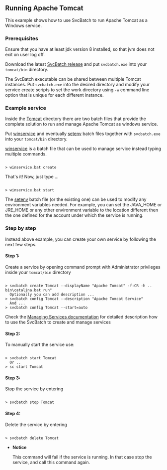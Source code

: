 ## Running Apache Tomcat

This example shows how to use SvcBatch to run Apache Tomcat
as a Windows service.


### Prerequisites

Ensure that you have at least jdk version 8 installed,
so that jvm does not exit on user log off.

Download the latest [SvcBatch release](https://github.com/mturk/svcbatch/releases)
and put `svcbatch.exe` into your `tomcat/bin` directory.

The SvcBatch executable can be shared between multiple Tomcat instances.
Put `svcbatch.exe` into the desired directory and modify
your service create scripts to set the work directory using `-w`
command line option that is unique for each different instance.


### Example service

Inside the [Tomcat](tomcat/) directory there are two batch files that
provide the complete solution to run and manage Apache Tomcat as
windows service.


Put [winservice](tomcat/winservice.bat) and eventually
[setenv](tomcat/setenv.bat) batch files
together with `svcbatch.exe` into your `tomcat/bin` directory.

[winservice](tomcat/winservice.bat) is a batch file
that can be used to manage service instead typing multiple commands.

```no-highlight

> winservice.bat create

```

That's it! Now, just type ...

```no-highlight

> winservice.bat start

```

The [setenv](tomcat/setenv.bat) batch file (or the existing one)
can be used to modify any environment variables needed.
For example, you can set the JAVA_HOME or JRE_HOME or any other
environment variable to the location different then the one defined
for the account under which the service is running.


### Step by step

Instead above example, you can create your own
service by following the next few steps.

#### Step 1:

Create a service by opening command prompt with Administrator
privileges inside your `tomcat/bin` directory

```no-highlight

> svcbatch create Tomcat --displayName "Apache Tomcat" -f:CR -h .. bin\catalina.bat run"
  Optionally you can add description ...
> svcbatch config Tomcat --description "Apache Tomcat Service"
  And ...
> svcbatch config Tomcat --start=auto

```

Check the [Managing Services documentation](../manage.md)
for detailed description how to use the SvcBatch to create and manage services

#### Step 2:

To manually start the service use:

```no-highlight

> svcbatch start Tomcat
  Or ..
> sc start Tomcat

```


#### Step 3:

Stop the service by entering

```no-highlight

> svcbatch stop Tomcat

```


#### Step 4:

Delete the service by entering

```no-highlight

> svcbatch delete Tomcat

```

* **Notice**

  This command will fail if the service is
  running. In that case stop the service, and
  call this command again.

